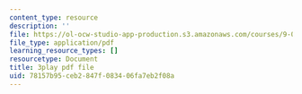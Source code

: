 ```yaml
---
content_type: resource
description: ''
file: https://ol-ocw-studio-app-production.s3.amazonaws.com/courses/9-00sc-introduction-to-psychology-fall-2011/78157b95ceb2847f083406fa7eb2f08a_QvK6YdFKMY8.pdf
file_type: application/pdf
learning_resource_types: []
resourcetype: Document
title: 3play pdf file
uid: 78157b95-ceb2-847f-0834-06fa7eb2f08a
---
```

